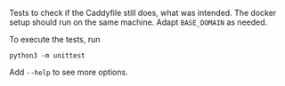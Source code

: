 Tests to check if the Caddyfile still does, what was intended. The docker setup should run on the same machine.
Adapt `BASE_DOMAIN` as needed.

To execute the tests, run

```
python3 -m unittest
```

Add `--help` to see more options.
